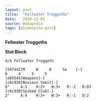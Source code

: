 ```yaml
---
layout: post
title:  "Fellwater Troggoths"
date:   2020-12-05
source: Wahapedia
tags: [gloomspite-gitz]
---
```


**Fellwater Troggoths**

**Stat Block**
```
4/4 Fellwater Troggoth
```

```
[56f442]M     W     B     Sa    [-]
6     4     5     5     
[e85545]Weapons[-]
[c6c930]Noxious Vomit[-]
6"     A:1    H:2+   W:3+   R:-2   D:D3  
[c6c930]Spiked Club[-]
2"     A:4    H:3+   W:3+   R:-1   D:2   
```


